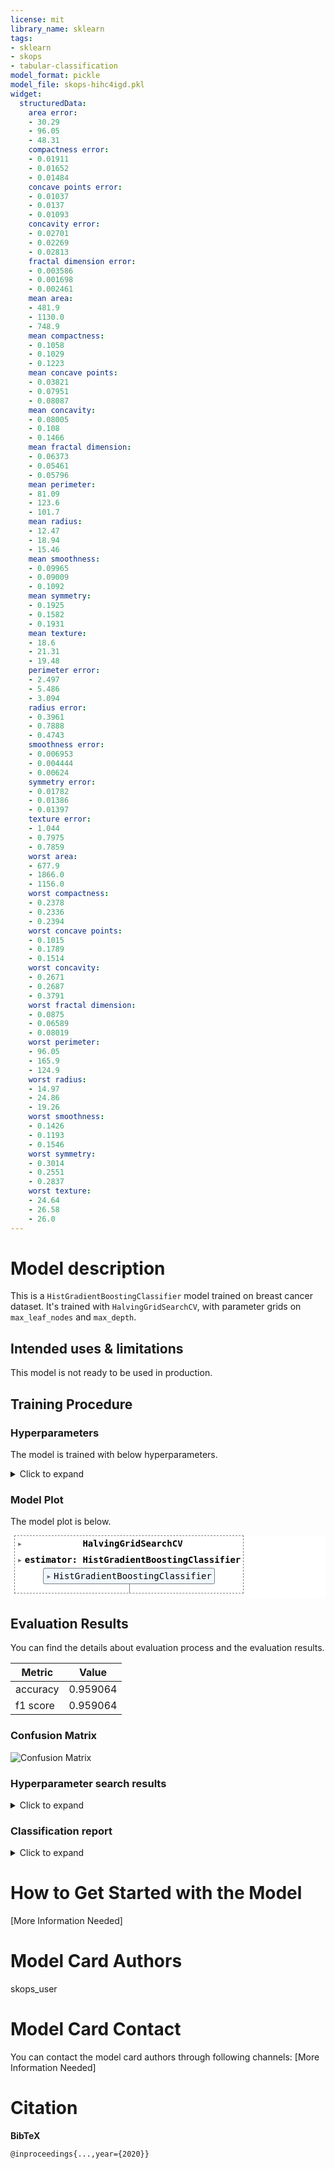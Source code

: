 ```yaml
---
license: mit
library_name: sklearn
tags:
- sklearn
- skops
- tabular-classification
model_format: pickle
model_file: skops-hihc4igd.pkl
widget:
  structuredData:
    area error:
    - 30.29
    - 96.05
    - 48.31
    compactness error:
    - 0.01911
    - 0.01652
    - 0.01484
    concave points error:
    - 0.01037
    - 0.0137
    - 0.01093
    concavity error:
    - 0.02701
    - 0.02269
    - 0.02813
    fractal dimension error:
    - 0.003586
    - 0.001698
    - 0.002461
    mean area:
    - 481.9
    - 1130.0
    - 748.9
    mean compactness:
    - 0.1058
    - 0.1029
    - 0.1223
    mean concave points:
    - 0.03821
    - 0.07951
    - 0.08087
    mean concavity:
    - 0.08005
    - 0.108
    - 0.1466
    mean fractal dimension:
    - 0.06373
    - 0.05461
    - 0.05796
    mean perimeter:
    - 81.09
    - 123.6
    - 101.7
    mean radius:
    - 12.47
    - 18.94
    - 15.46
    mean smoothness:
    - 0.09965
    - 0.09009
    - 0.1092
    mean symmetry:
    - 0.1925
    - 0.1582
    - 0.1931
    mean texture:
    - 18.6
    - 21.31
    - 19.48
    perimeter error:
    - 2.497
    - 5.486
    - 3.094
    radius error:
    - 0.3961
    - 0.7888
    - 0.4743
    smoothness error:
    - 0.006953
    - 0.004444
    - 0.00624
    symmetry error:
    - 0.01782
    - 0.01386
    - 0.01397
    texture error:
    - 1.044
    - 0.7975
    - 0.7859
    worst area:
    - 677.9
    - 1866.0
    - 1156.0
    worst compactness:
    - 0.2378
    - 0.2336
    - 0.2394
    worst concave points:
    - 0.1015
    - 0.1789
    - 0.1514
    worst concavity:
    - 0.2671
    - 0.2687
    - 0.3791
    worst fractal dimension:
    - 0.0875
    - 0.06589
    - 0.08019
    worst perimeter:
    - 96.05
    - 165.9
    - 124.9
    worst radius:
    - 14.97
    - 24.86
    - 19.26
    worst smoothness:
    - 0.1426
    - 0.1193
    - 0.1546
    worst symmetry:
    - 0.3014
    - 0.2551
    - 0.2837
    worst texture:
    - 24.64
    - 26.58
    - 26.0
---
```


# Model description

This is a `HistGradientBoostingClassifier` model trained on breast cancer dataset. It's trained with `HalvingGridSearchCV`, with parameter grids on `max_leaf_nodes` and `max_depth`.

## Intended uses & limitations

This model is not ready to be used in production.

## Training Procedure

### Hyperparameters

The model is trained with below hyperparameters.

<details>
<summary> Click to expand </summary>

| Hyperparameter                  | Value                                                    |
|---------------------------------|----------------------------------------------------------|
| aggressive_elimination          | False                                                    |
| cv                              | 5                                                        |
| error_score                     | nan                                                      |
| estimator__categorical_features |                                                          |
| estimator__class_weight         |                                                          |
| estimator__early_stopping       | auto                                                     |
| estimator__interaction_cst      |                                                          |
| estimator__l2_regularization    | 0.0                                                      |
| estimator__learning_rate        | 0.1                                                      |
| estimator__loss                 | log_loss                                                 |
| estimator__max_bins             | 255                                                      |
| estimator__max_depth            |                                                          |
| estimator__max_iter             | 100                                                      |
| estimator__max_leaf_nodes       | 31                                                       |
| estimator__min_samples_leaf     | 20                                                       |
| estimator__monotonic_cst        |                                                          |
| estimator__n_iter_no_change     | 10                                                       |
| estimator__random_state         |                                                          |
| estimator__scoring              | loss                                                     |
| estimator__tol                  | 1e-07                                                    |
| estimator__validation_fraction  | 0.1                                                      |
| estimator__verbose              | 0                                                        |
| estimator__warm_start           | False                                                    |
| estimator                       | HistGradientBoostingClassifier()                         |
| factor                          | 3                                                        |
| max_resources                   | auto                                                     |
| min_resources                   | exhaust                                                  |
| n_jobs                          | -1                                                       |
| param_grid                      | {'max_leaf_nodes': [5, 10, 15], 'max_depth': [2, 5, 10]} |
| random_state                    | 42                                                       |
| refit                           | True                                                     |
| resource                        | n_samples                                                |
| return_train_score              | True                                                     |
| scoring                         |                                                          |
| verbose                         | 0                                                        |

</details>

### Model Plot

The model plot is below.

<style>#sk-container-id-2 {color: black;background-color: white;}#sk-container-id-2 pre{padding: 0;}#sk-container-id-2 div.sk-toggleable {background-color: white;}#sk-container-id-2 label.sk-toggleable__label {cursor: pointer;display: block;width: 100%;margin-bottom: 0;padding: 0.3em;box-sizing: border-box;text-align: center;}#sk-container-id-2 label.sk-toggleable__label-arrow:before {content: "▸";float: left;margin-right: 0.25em;color: #696969;}#sk-container-id-2 label.sk-toggleable__label-arrow:hover:before {color: black;}#sk-container-id-2 div.sk-estimator:hover label.sk-toggleable__label-arrow:before {color: black;}#sk-container-id-2 div.sk-toggleable__content {max-height: 0;max-width: 0;overflow: hidden;text-align: left;background-color: #f0f8ff;}#sk-container-id-2 div.sk-toggleable__content pre {margin: 0.2em;color: black;border-radius: 0.25em;background-color: #f0f8ff;}#sk-container-id-2 input.sk-toggleable__control:checked~div.sk-toggleable__content {max-height: 200px;max-width: 100%;overflow: auto;}#sk-container-id-2 input.sk-toggleable__control:checked~label.sk-toggleable__label-arrow:before {content: "▾";}#sk-container-id-2 div.sk-estimator input.sk-toggleable__control:checked~label.sk-toggleable__label {background-color: #d4ebff;}#sk-container-id-2 div.sk-label input.sk-toggleable__control:checked~label.sk-toggleable__label {background-color: #d4ebff;}#sk-container-id-2 input.sk-hidden--visually {border: 0;clip: rect(1px 1px 1px 1px);clip: rect(1px, 1px, 1px, 1px);height: 1px;margin: -1px;overflow: hidden;padding: 0;position: absolute;width: 1px;}#sk-container-id-2 div.sk-estimator {font-family: monospace;background-color: #f0f8ff;border: 1px dotted black;border-radius: 0.25em;box-sizing: border-box;margin-bottom: 0.5em;}#sk-container-id-2 div.sk-estimator:hover {background-color: #d4ebff;}#sk-container-id-2 div.sk-parallel-item::after {content: "";width: 100%;border-bottom: 1px solid gray;flex-grow: 1;}#sk-container-id-2 div.sk-label:hover label.sk-toggleable__label {background-color: #d4ebff;}#sk-container-id-2 div.sk-serial::before {content: "";position: absolute;border-left: 1px solid gray;box-sizing: border-box;top: 0;bottom: 0;left: 50%;z-index: 0;}#sk-container-id-2 div.sk-serial {display: flex;flex-direction: column;align-items: center;background-color: white;padding-right: 0.2em;padding-left: 0.2em;position: relative;}#sk-container-id-2 div.sk-item {position: relative;z-index: 1;}#sk-container-id-2 div.sk-parallel {display: flex;align-items: stretch;justify-content: center;background-color: white;position: relative;}#sk-container-id-2 div.sk-item::before, #sk-container-id-2 div.sk-parallel-item::before {content: "";position: absolute;border-left: 1px solid gray;box-sizing: border-box;top: 0;bottom: 0;left: 50%;z-index: -1;}#sk-container-id-2 div.sk-parallel-item {display: flex;flex-direction: column;z-index: 1;position: relative;background-color: white;}#sk-container-id-2 div.sk-parallel-item:first-child::after {align-self: flex-end;width: 50%;}#sk-container-id-2 div.sk-parallel-item:last-child::after {align-self: flex-start;width: 50%;}#sk-container-id-2 div.sk-parallel-item:only-child::after {width: 0;}#sk-container-id-2 div.sk-dashed-wrapped {border: 1px dashed gray;margin: 0 0.4em 0.5em 0.4em;box-sizing: border-box;padding-bottom: 0.4em;background-color: white;}#sk-container-id-2 div.sk-label label {font-family: monospace;font-weight: bold;display: inline-block;line-height: 1.2em;}#sk-container-id-2 div.sk-label-container {text-align: center;}#sk-container-id-2 div.sk-container {/* jupyter's `normalize.less` sets `[hidden] { display: none; }` but bootstrap.min.css set `[hidden] { display: none !important; }` so we also need the `!important` here to be able to override the default hidden behavior on the sphinx rendered scikit-learn.org. See: https://github.com/scikit-learn/scikit-learn/issues/21755 */display: inline-block !important;position: relative;}#sk-container-id-2 div.sk-text-repr-fallback {display: none;}</style><div id="sk-container-id-2" class="sk-top-container" style="overflow: auto;"><div class="sk-text-repr-fallback"><pre>HalvingGridSearchCV(estimator=HistGradientBoostingClassifier(), n_jobs=-1,param_grid={&#x27;max_depth&#x27;: [2, 5, 10],&#x27;max_leaf_nodes&#x27;: [5, 10, 15]},random_state=42)</pre><b>In a Jupyter environment, please rerun this cell to show the HTML representation or trust the notebook. <br />On GitHub, the HTML representation is unable to render, please try loading this page with nbviewer.org.</b></div><div class="sk-container" hidden><div class="sk-item sk-dashed-wrapped"><div class="sk-label-container"><div class="sk-label sk-toggleable"><input class="sk-toggleable__control sk-hidden--visually" id="sk-estimator-id-4" type="checkbox" ><label for="sk-estimator-id-4" class="sk-toggleable__label sk-toggleable__label-arrow">HalvingGridSearchCV</label><div class="sk-toggleable__content"><pre>HalvingGridSearchCV(estimator=HistGradientBoostingClassifier(), n_jobs=-1,param_grid={&#x27;max_depth&#x27;: [2, 5, 10],&#x27;max_leaf_nodes&#x27;: [5, 10, 15]},random_state=42)</pre></div></div></div><div class="sk-parallel"><div class="sk-parallel-item"><div class="sk-item"><div class="sk-label-container"><div class="sk-label sk-toggleable"><input class="sk-toggleable__control sk-hidden--visually" id="sk-estimator-id-5" type="checkbox" ><label for="sk-estimator-id-5" class="sk-toggleable__label sk-toggleable__label-arrow">estimator: HistGradientBoostingClassifier</label><div class="sk-toggleable__content"><pre>HistGradientBoostingClassifier()</pre></div></div></div><div class="sk-serial"><div class="sk-item"><div class="sk-estimator sk-toggleable"><input class="sk-toggleable__control sk-hidden--visually" id="sk-estimator-id-6" type="checkbox" ><label for="sk-estimator-id-6" class="sk-toggleable__label sk-toggleable__label-arrow">HistGradientBoostingClassifier</label><div class="sk-toggleable__content"><pre>HistGradientBoostingClassifier()</pre></div></div></div></div></div></div></div></div></div></div>

## Evaluation Results

You can find the details about evaluation process and the evaluation results.

| Metric   |    Value |
|----------|----------|
| accuracy | 0.959064 |
| f1 score | 0.959064 |

### Confusion Matrix

![Confusion Matrix](confusion_matrix.png)

### Hyperparameter search results

<details>
<summary> Click to expand </summary>

|   iter |   n_resources |   mean_fit_time |   std_fit_time |   mean_score_time |   std_score_time |   param_max_depth |   param_max_leaf_nodes | params                                  |   split0_test_score |   split1_test_score |   split2_test_score |   split3_test_score |   split4_test_score |   mean_test_score |   std_test_score |   rank_test_score |   split0_train_score |   split1_train_score |   split2_train_score |   split3_train_score |   split4_train_score |   mean_train_score |   std_train_score |
|--------|---------------|-----------------|----------------|-------------------|------------------|-------------------|------------------------|-----------------------------------------|---------------------|---------------------|---------------------|---------------------|---------------------|-------------------|------------------|-------------------|----------------------|----------------------|----------------------|----------------------|----------------------|--------------------|-------------------|
|      0 |            44 |       0.0290795 |     0.0071538  |        0.00510345 |      0.00104267  |                 2 |                      5 | {'max_depth': 2, 'max_leaf_nodes': 5}   |            0.875    |            0.5      |            0.625    |            0.75     |            0.375    |          0.625    |        0.176777  |                 5 |             0.628571 |             0.628571 |             0.628571 |             0.514286 |             0.514286 |           0.582857 |         0.0559883 |
|      0 |            44 |       0.0271608 |     0.0074795  |        0.00506773 |      0.000825807 |                 2 |                     10 | {'max_depth': 2, 'max_leaf_nodes': 10}  |            0.875    |            0.5      |            0.625    |            0.75     |            0.375    |          0.625    |        0.176777  |                 5 |             0.628571 |             0.628571 |             0.628571 |             0.514286 |             0.514286 |           0.582857 |         0.0559883 |
|      0 |            44 |       0.0282307 |     0.00627719 |        0.00536733 |      0.00124434  |                 2 |                     15 | {'max_depth': 2, 'max_leaf_nodes': 15}  |            0.875    |            0.5      |            0.625    |            0.75     |            0.375    |          0.625    |        0.176777  |                 5 |             0.628571 |             0.628571 |             0.628571 |             0.514286 |             0.514286 |           0.582857 |         0.0559883 |
|      0 |            44 |       0.0281264 |     0.00722561 |        0.00512848 |      0.000667014 |                 5 |                      5 | {'max_depth': 5, 'max_leaf_nodes': 5}   |            0.875    |            0.5      |            0.625    |            0.75     |            0.375    |          0.625    |        0.176777  |                 5 |             0.628571 |             0.628571 |             0.628571 |             0.514286 |             0.514286 |           0.582857 |         0.0559883 |
|      0 |            44 |       0.0285779 |     0.00656751 |        0.00521998 |      0.000998381 |                 5 |                     10 | {'max_depth': 5, 'max_leaf_nodes': 10}  |            0.875    |            0.5      |            0.625    |            0.75     |            0.375    |          0.625    |        0.176777  |                 5 |             0.628571 |             0.628571 |             0.628571 |             0.514286 |             0.514286 |           0.582857 |         0.0559883 |
|      0 |            44 |       0.0259977 |     0.00531464 |        0.00527177 |      0.00116173  |                 5 |                     15 | {'max_depth': 5, 'max_leaf_nodes': 15}  |            0.875    |            0.5      |            0.625    |            0.75     |            0.375    |          0.625    |        0.176777  |                 5 |             0.628571 |             0.628571 |             0.628571 |             0.514286 |             0.514286 |           0.582857 |         0.0559883 |
|      0 |            44 |       0.0232072 |     0.00344632 |        0.00455317 |      0.000565758 |                10 |                      5 | {'max_depth': 10, 'max_leaf_nodes': 5}  |            0.875    |            0.5      |            0.625    |            0.75     |            0.375    |          0.625    |        0.176777  |                 5 |             0.628571 |             0.628571 |             0.628571 |             0.514286 |             0.514286 |           0.582857 |         0.0559883 |
|      0 |            44 |       0.0214476 |     0.00105957 |        0.00449061 |      0.000696175 |                10 |                     10 | {'max_depth': 10, 'max_leaf_nodes': 10} |            0.875    |            0.5      |            0.625    |            0.75     |            0.375    |          0.625    |        0.176777  |                 5 |             0.628571 |             0.628571 |             0.628571 |             0.514286 |             0.514286 |           0.582857 |         0.0559883 |
|      0 |            44 |       0.0240277 |     0.00205881 |        0.00452251 |      0.00039431  |                10 |                     15 | {'max_depth': 10, 'max_leaf_nodes': 15} |            0.875    |            0.5      |            0.625    |            0.75     |            0.375    |          0.625    |        0.176777  |                 5 |             0.628571 |             0.628571 |             0.628571 |             0.514286 |             0.514286 |           0.582857 |         0.0559883 |
|      1 |           132 |       0.110422  |     0.00996454 |        0.00575519 |      0.00126893  |                10 |                      5 | {'max_depth': 10, 'max_leaf_nodes': 5}  |            0.961538 |            0.923077 |            0.923077 |            0.961538 |            0.961538 |          0.946154 |        0.0188422 |                 2 |             1        |             1        |             1        |             1        |             1        |           1        |         0         |
|      1 |           132 |       0.0881676 |     0.0165413  |        0.00491219 |      0.000715153 |                10 |                     10 | {'max_depth': 10, 'max_leaf_nodes': 10} |            0.961538 |            0.923077 |            0.923077 |            0.961538 |            0.961538 |          0.946154 |        0.0188422 |                 2 |             1        |             1        |             1        |             1        |             1        |           1        |         0         |
|      1 |           132 |       0.0776668 |     0.00297681 |        0.00444994 |      0.0001626   |                10 |                     15 | {'max_depth': 10, 'max_leaf_nodes': 15} |            0.961538 |            0.923077 |            0.923077 |            0.961538 |            0.961538 |          0.946154 |        0.0188422 |                 2 |             1        |             1        |             1        |             1        |             1        |           1        |         0         |
|      2 |           396 |       0.26332   |     0.0226214  |        0.00518894 |      0.000243233 |                10 |                     15 | {'max_depth': 10, 'max_leaf_nodes': 15} |            0.962025 |            0.911392 |            0.987342 |            0.974359 |            0.935897 |          0.954203 |        0.0273257 |                 1 |             1        |             1        |             1        |             1        |             1        |           1        |         0         |

</details>

### Classification report

<details>
<summary> Click to expand </summary>

| index        |   precision |   recall |   f1-score |   support |
|--------------|-------------|----------|------------|-----------|
| malignant    |    0.951613 | 0.936508 |   0.944    |        63 |
| benign       |    0.963303 | 0.972222 |   0.967742 |       108 |
| macro avg    |    0.957458 | 0.954365 |   0.955871 |       171 |
| weighted avg |    0.958996 | 0.959064 |   0.958995 |       171 |

</details>

# How to Get Started with the Model

[More Information Needed]

# Model Card Authors

skops_user

# Model Card Contact

You can contact the model card authors through following channels:
[More Information Needed]

# Citation

**BibTeX**

```
@inproceedings{...,year={2020}}
```
